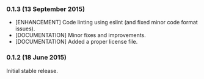 ### 0.1.3 (13 September 2015)

* [ENHANCEMENT] Code linting using eslint (and fixed minor code format issues).
* [DOCUMENTATION] Minor fixes and improvements.
* [DOCUMENTATION] Added a proper license file.

### 0.1.2 (18 June 2015)

Initial stable release.
